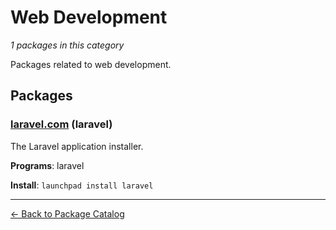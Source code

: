 # Web Development

*1 packages in this category*

Packages related to web development.

## Packages

### [laravel.com](../packages/laravel.com/index.md) (laravel)

The Laravel application installer.

**Programs**: laravel

**Install**: `launchpad install laravel`

---

[← Back to Package Catalog](../package-catalog.md)
